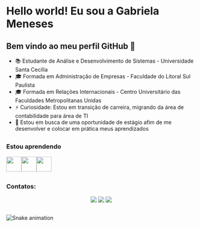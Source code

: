 # Hello world! Eu sou a Gabriela Meneses 

## Bem vindo ao meu perfil GitHub 👋

<ul>
  <li>📚 Estudante de Análise e Desenvolvimento de Sistemas - Universidade Santa Cecília</li>
  <li>🎓 Formada em Administração de Empresas - Faculdade do Litoral Sul Paulista </li>
  <li>🎓 Formada em Relações Internacionais - Centro Universitário das Faculdades Metropolitanas Unidas
  <li>⚡ Curiosidade: Estou em transição de carreira, migrando da área de contabilidade para área de TI
  <li>🤝 Estou em busca de uma oportunidade de estágio afim de me desenvolver e colocar em prática meus aprendizados
</ul>

##

### Estou aprendendo

<img src="https://upload.wikimedia.org/wikipedia/commons/thumb/9/99/Unofficial_JavaScript_logo_2.svg/2048px-Unofficial_JavaScript_logo_2.svg.png" width="40" height="40"/><img src="https://www.w3.org/html/logo/downloads/HTML5_Badge_512.png" width="40" height="40"/><img src="https://logospng.org/download/css-3/logo-css-3-2048.png" width="40" height="40"/>

##

### Contatos:
<div align="center"> 
<a href="https://instagram.com/_gmenneses" target="_blank"><img src="https://img.shields.io/badge/-Instagram-%23E4405F?style=for-the-badge&logo=instagram&logoColor=white" target="_blank"></a>
<a href = "mailto:contato@seu-usuário-aqui"><img src="https://img.shields.io/badge/-Gmail-%23333?style=for-the-badge&logo=gmail&logoColor=white" target="_blank"></a>
<a href="https://www.linkedin.com/in/gmenneses" target="_blank"><img src="https://img.shields.io/badge/-LinkedIn-%230077B5?style=for-the-badge&logo=linkedin&logoColor=white" target="_blank"></a>
</div>

##
![Snake animation](https://github.com/gmenneses/gmenneses/blob/output/github-contribution-grid-snake.svg)

